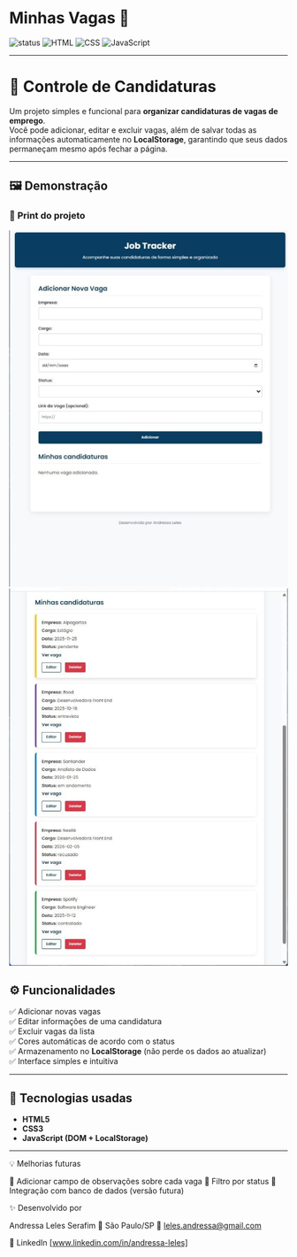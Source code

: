 # Minhas Vagas 🚀

![status](https://img.shields.io/badge/status-em%20desenvolvimento-yellow) 
![HTML](https://img.shields.io/badge/HTML5-%23E34F26?logo=html5&logoColor=white)
![CSS](https://img.shields.io/badge/CSS3-%231572B6?logo=css3&logoColor=white)
![JavaScript](https://img.shields.io/badge/JavaScript-%23F7DF1E?logo=javascript&logoColor=black)

---

# 💼 Controle de Candidaturas

Um projeto simples e funcional para **organizar candidaturas de vagas de emprego**.  
Você pode adicionar, editar e excluir vagas, além de salvar todas as informações automaticamente no **LocalStorage**, garantindo que seus dados permaneçam mesmo após fechar a página.

---

## 🖼️ Demonstração

### 📸 **Print do projeto**
<img src="./prints/formulario.jpeg" width="600" alt="Print do projeto">
<img src="./prints/vagas-adicionadas.jpeg" width="600" alt="Print do projeto">
 
## ⚙️ Funcionalidades

✅ Adicionar novas vagas  
✅ Editar informações de uma candidatura  
✅ Excluir vagas da lista  
✅ Cores automáticas de acordo com o status  
✅ Armazenamento no **LocalStorage** (não perde os dados ao atualizar)  
✅ Interface simples e intuitiva

---

## 🧠 Tecnologias usadas

- **HTML5**
- **CSS3**
- **JavaScript (DOM + LocalStorage)**

---

💡 Melhorias futuras

🔹 Adicionar campo de observações sobre cada vaga
🔹 Filtro por status
🔹 Integração com banco de dados (versão futura)

✨ Desenvolvido por

Andressa Leles Serafim
📍 São Paulo/SP
📧 leles.andressa@gmail.com

🔗 LinkedIn [www.linkedin.com/in/andressa-leles]


